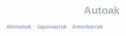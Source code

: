 <!DOCTYPE html>
<html>
<head>
    <meta charset='utf-8'>
    <meta http-equiv='X-UA-Compatible' content='IE=edge'>
    <title>Autoak</title>
    <style>
        body { font-family: 'Arial', Times, serif, sans-serif; color: #141212dd}
        h1 { text-align: center; color: #13456666; }
        h2 { font-size:20px; color: #167}
        nav a { margin-right:10px;font-weight:bold; text-decoration:none; color:#15379472}
    </style>
    <meta name='viewport' content='width=device-width, initial-scale=1'>
    <link rel='stylesheet' type='text/css' media='screen' href='main.css'>
    <script src='main.js'></script>
</head>
<body>
    <h1>Autoak</h1>
    <nav>
        <a href="Lehena.HTML">Alemanak</a>
        <a href="Bigarrena.html">Japoniarrak</a>
        <a href="Hirugarrena.html">Amerikarrak</a>
    </nav>
</body>
</html>
